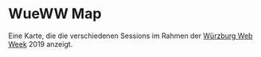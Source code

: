 # WueWW Map

Eine Karte, die die verschiedenen Sessions im Rahmen der
[Würzburg Web Week](https://wueww.de/) 2019 anzeigt.

